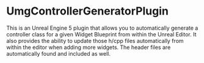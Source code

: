 # UmgControllerGeneratorPlugin
This is an Unreal Engine 5 plugin that allows you to automatically generate a controller class for a given Widget Blueprint from within the Unreal Editor. It also provides the ability to update those h/cpp files automatically from within the editor when adding more widgets. The header files are automatically found and included as well.

